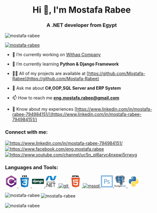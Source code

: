 <h1 align="center">Hi 👋, I'm Mostafa Rabee</h1>
<h3 align="center">A .NET developer from Egypt</h3>

<p align="left"> <img src="https://komarev.com/ghpvc/?username=mostafa-rabee&label=Profile%20views&color=190eb4&style=plastic" alt="mostafa-rabee" /> </p>

<p align="left"> <a href="https://github.com/ryo-ma/github-profile-trophy"><img src="https://github-profile-trophy.vercel.app/?username=mostafa-rabee" alt="mostafa-rabee" /></a> </p>

- 🔭 I’m currently working on [Withaq Company](https://withaq.sa/)

- 🌱 I’m currently learning **Python & Django Framework**

- 👨‍💻 All of my projects are available at [https://github.com/Mostafa-Rabee](https://github.com/Mostafa-Rabee)

- 💬 Ask me about **C#,OOP,SQL Server and ERP System**

- 📫 How to reach me **eng.mostafa.rabee@gmail.com**

- 📄 Know about my experiences [https://www.linkedin.com/in/mostafa-rabee-794984151/](https://www.linkedin.com/in/mostafa-rabee-794984151/)

<h3 align="left">Connect with me:</h3>
<p align="left">
<a href="https://linkedin.com/in/https://www.linkedin.com/in/mostafa-rabee-794984151/" target="blank"><img align="center" src="https://raw.githubusercontent.com/rahuldkjain/github-profile-readme-generator/master/src/images/icons/Social/linked-in-alt.svg" alt="https://www.linkedin.com/in/mostafa-rabee-794984151/" height="30" width="40" /></a>
<a href="https://fb.com/https://www.facebook.com/eng.mostafa.rabee" target="blank"><img align="center" src="https://raw.githubusercontent.com/rahuldkjain/github-profile-readme-generator/master/src/images/icons/Social/facebook.svg" alt="https://www.facebook.com/eng.mostafa.rabee" height="30" width="40" /></a>
<a href="https://www.youtube.com/c/https://www.youtube.com/channel/uc5n_pl6aryc4nxpwi5rrwyg" target="blank"><img align="center" src="https://raw.githubusercontent.com/rahuldkjain/github-profile-readme-generator/master/src/images/icons/Social/youtube.svg" alt="https://www.youtube.com/channel/uc5n_pl6aryc4nxpwi5rrwyg" height="30" width="40" /></a>
</p>

<h3 align="left">Languages and Tools:</h3>
<p align="left"> <a href="https://www.w3schools.com/cs/" target="_blank" rel="noreferrer"> <img src="https://raw.githubusercontent.com/devicons/devicon/master/icons/csharp/csharp-original.svg" alt="csharp" width="40" height="40"/> </a> <a href="https://www.w3schools.com/css/" target="_blank" rel="noreferrer"> <img src="https://raw.githubusercontent.com/devicons/devicon/master/icons/css3/css3-original-wordmark.svg" alt="css3" width="40" height="40"/> </a> <a href="https://www.djangoproject.com/" target="_blank" rel="noreferrer"> <img src="https://raw.githubusercontent.com/devicons/devicon/master/icons/django/django-original.svg" alt="django" width="40" height="40"/> </a> <a href="https://dotnet.microsoft.com/" target="_blank" rel="noreferrer"> <img src="https://raw.githubusercontent.com/devicons/devicon/master/icons/dot-net/dot-net-original-wordmark.svg" alt="dotnet" width="40" height="40"/> </a> <a href="https://git-scm.com/" target="_blank" rel="noreferrer"> <img src="https://www.vectorlogo.zone/logos/git-scm/git-scm-icon.svg" alt="git" width="40" height="40"/> </a> <a href="https://www.w3.org/html/" target="_blank" rel="noreferrer"> <img src="https://raw.githubusercontent.com/devicons/devicon/master/icons/html5/html5-original-wordmark.svg" alt="html5" width="40" height="40"/> </a> <a href="https://www.microsoft.com/en-us/sql-server" target="_blank" rel="noreferrer"> <img src="https://www.svgrepo.com/show/303229/microsoft-sql-server-logo.svg" alt="mssql" width="40" height="40"/> </a> <a href="https://www.photoshop.com/en" target="_blank" rel="noreferrer"> <img src="https://raw.githubusercontent.com/devicons/devicon/master/icons/photoshop/photoshop-line.svg" alt="photoshop" width="40" height="40"/> </a> <a href="https://www.postgresql.org" target="_blank" rel="noreferrer"> <img src="https://raw.githubusercontent.com/devicons/devicon/master/icons/postgresql/postgresql-original-wordmark.svg" alt="postgresql" width="40" height="40"/> </a> <a href="https://www.python.org" target="_blank" rel="noreferrer"> <img src="https://raw.githubusercontent.com/devicons/devicon/master/icons/python/python-original.svg" alt="python" width="40" height="40"/> </a> </p>

<p><img align="left" src="https://github-readme-stats.vercel.app/api/top-langs?username=mostafa-rabee&show_icons=true&locale=en&layout=compact" alt="mostafa-rabee" /></p>

<p>&nbsp;<img align="center" src="https://github-readme-stats.vercel.app/api?username=mostafa-rabee&show_icons=true&theme=onedark&locale=en" alt="mostafa-rabee" /></p>

<p><img align="center" src="https://github-readme-streak-stats.herokuapp.com/?user=mostafa-rabee&theme=dark" alt="mostafa-rabee" /></p>
